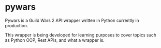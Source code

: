 # pywars
Pywars is a Guild Wars 2 API wrapper written in Python currently in production.

This wrapper is being developed for learning purposes to cover topics such as Python OOP, Rest APIs, and what a wrapper is.
